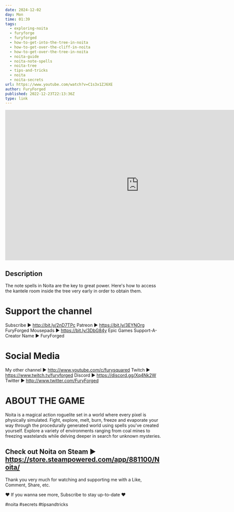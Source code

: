 ```yaml
---
date: 2024-12-02
day: Mon
time: 01:39
tags:
  - exploring-noita
  - furyforge
  - furyforged
  - how-to-get-into-the-tree-in-noita
  - how-to-get-over-the-cliff-in-noita
  - how-to-get-over-the-tree-in-noita
  - noita-guide
  - noita-note-spells
  - noita-tree
  - tips-and-tricks
  - noita
  - noita-secrets
url: https://www.youtube.com/watch?v=C1s3x1ZJ6XE
author: FuryForged
published: 2022-12-23T22:13:36Z
type: link
---
```


<iframe width="854" height="480" src="https://www.youtube.com/embed/C1s3x1ZJ6XE" frameborder="0" allowfullscreen></iframe>

## Description
The note spells in Noita are the key to great power. Here's how to access the kantele room inside the tree very early in order to obtain them.


Support the channel
===================

Subscribe  ► http://bit.ly/2nD7TPc
Patreon ► https://bit.ly/3EYNOrg
FuryForged Mousepads ► https://bit.ly/3DbG84y
Epic Games Support-A-Creator Name ► FuryForged


Social Media
===================

My other channel ► http://www.youtube.com/c/furysquared
Twitch ► https://www.twitch.tv/furyforged
Discord ► https://discord.gg/Xq4Nk2W
Twitter ► http://www.twitter.com/FuryForged


ABOUT THE GAME
===================

Noita is a magical action roguelite set in a world where every pixel is physically simulated. Fight, explore, melt, burn, freeze and evaporate your way through the procedurally generated world using spells you've created yourself. Explore a variety of environments ranging from coal mines to freezing wastelands while delving deeper in search for unknown mysteries.

Check out Noita on Steam ► https://store.steampowered.com/app/881100/Noita/
-------------------------------------
Thank you very much for watching and supporting me with a Like, Comment, Share, etc.

 ♥ If you wanna see more, Subscribe to stay up-to-date ♥

#noita #secrets #tipsandtricks